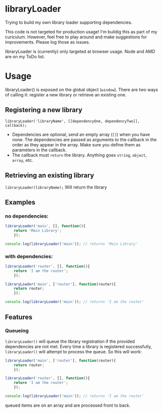 # libraryLoader
Trying to build my own library loader supporting dependencies.

This code is not targeted for production usage! I'm buildig this as part of my curiculum. However, feel free to play around and make suggestions for improvements. Please log those as issues.

libraryLoader is (currently) only targeted at browser usage. Node and AMD are on my ToDo list.

# Usage
libraryLoader() is exposed on the global object (`window`). There are two ways of calling it: register a new library or retrieve an existing one.

## Registering a new library
`libraryLoader('libraryName', [[dependencyOne, dependencyTwo]], callback);`
- Dependencies are optional, send an empty array (`[]`) when you have none. The dependencies are passed as arguments to the callback in the order as they appear in the array. Make sure you define them as parameters in the callback.
- The callback must `return` the library. Anything goes `string`, `object`, `array`, etc.


## Retrieving an existing library
`libraryLoader(libraryName);`
Will return the library

## Examples
### no dependencies:
```javascript
libraryLoader('main', [], function(){
    return 'Main Library';
    });

console.log(libraryLoader('main')); // returns 'Main Library'
```

### with dependencies:
```javascript
libraryLoader('router', [], function(){
    return 'I am the router';
    });

libraryLoader('main', ['router'], function(router){
    return router;
    });

console.log(libraryLoader('main')); // returns 'I am the router'
```

## Features
### Queueing
`libraryLoader()` will queue the library registration if the provided dependencies are not met. Every time a library is registered successfully, `libraryLoader()` will attempt to process the queue. So this will work:
```javascript
libraryLoader('main', ['router'], function(router){
    return router;
    });

libraryLoader('router', [], function(){
    return 'I am the router';
    });

console.log(libraryLoader('main')); // returns 'I am the router'
```

queued items are on an array and are processed front to back.
